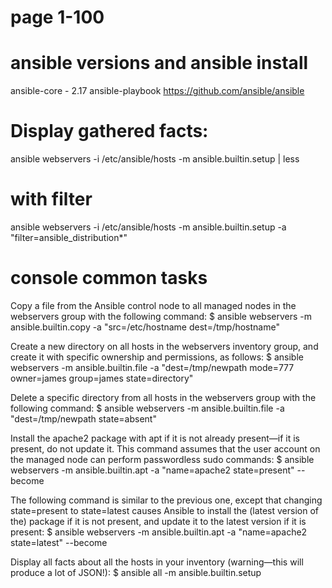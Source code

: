 # page 1-100

# ansible versions and ansible install
ansible-core - 2.17
ansible-playbook
https://github.com/ansible/ansible

# Display gathered facts:
ansible webservers -i /etc/ansible/hosts -m ansible.builtin.setup | less
# with filter
ansible webservers -i /etc/ansible/hosts -m ansible.builtin.setup -a "filter=ansible_distribution*"

# console common tasks
Copy a file from the Ansible control node to all managed nodes in the
webservers group with the following command:
$ ansible webservers -m ansible.builtin.copy -a "src=/etc/hostname dest=/tmp/hostname"

Create a new directory on all hosts in the webservers inventory group,
and create it with specific ownership and permissions, as follows:
$ ansible webservers -m ansible.builtin.file -a "dest=/tmp/newpath mode=777 owner=james group=james state=directory"

Delete a specific directory from all hosts in the webservers group with
the following command:
$ ansible webservers -m ansible.builtin.file -a "dest=/tmp/newpath state=absent"

Install the apache2 package with apt if it is not already present—if it is
present, do not update it. This command assumes that the user account on the managed node
can perform passwordless sudo commands:
$ ansible webservers -m ansible.builtin.apt -a "name=apache2 state=present" --become

The following command is similar to the previous one, except that
changing state=present to state=latest causes Ansible to
install the (latest version of the) package if it is not present, and update it
to the latest version if it is present:
$ ansible webservers -m ansible.builtin.apt -a "name=apache2 state=latest" --become

Display all facts about all the hosts in your inventory (warning—this will
produce a lot of JSON!):
$ ansible all -m ansible.builtin.setup

